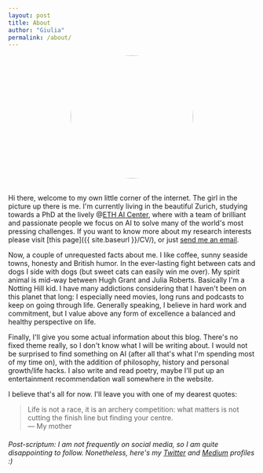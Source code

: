 ```yaml
---
layout: post
title: About
author: "Giulia"
permalink: /about/
---
```

<head>
<!-- Global site tag (gtag.js) - Google Analytics -->
<script async src="https://www.googletagmanager.com/gtag/js?id=UA-167322471-2"></script>
<script>
  window.dataLayer = window.dataLayer || [];
  function gtag(){dataLayer.push(arguments);}
  gtag('js', new Date());
  gtag('config', 'UA-167322471-2');
</script>
</head>

<div align="center">
<img src="{{site.baseurl}}/assets/images/me.jpg" width="250"  style="border-radius:50%"/>
</div>
<br>


Hi there, welcome to my own little corner of the internet. The girl in the picture up there is me. I'm currently living in the beautiful Zurich, studying towards a PhD at the lively @[ETH AI Center](https://ai.ethz.ch), where with a team of brilliant and passionate people we focus on AI to solve many of the world's most pressing challenges. If you want to know more about my research interests please visit [this page]({{ site.baseurl }}/CV/), or just [send me an email](mailto:lanzillotta.stud@gmail.com).


Now, a couple of unrequested facts about me. I like coffee, sunny seaside towns, honesty and British humor. In the ever-lasting fight between cats and dogs I side with dogs (but sweet cats can easily win me over). My spirit animal is mid-way between Hugh Grant and Julia Roberts. Basically I'm a Notting Hill kid. I have many addictions considering that I haven't been on this planet that long: I especially need movies, long runs and podcasts to keep on going through life. Generally speaking, I believe in hard work and commitment, but I value above any form of excellence a balanced and healthy perspective on life.  

Finally, I'll give you some actual information about this blog. There's no fixed theme really, so I don't know what I will be writing about. I would not be surprised to find something on AI (after all that's what I'm spending most of my time on), with the addition of philosophy, history and personal growth/life hacks. I also write and read poetry, maybe I'll put up an entertainment recommendation wall somewhere in the website. 

I believe that's all for now. I'll leave you with one of my dearest quotes:
> Life is not a race, it is an archery competition: what matters is not cutting the finish line but finding your centre. <br>
&mdash; My mother



###### Post-scriptum: I am not frequently on social media, so I am quite disappointing to follow. Nonetheless, here's my [Twitter](https://twitter.com/JuliaLanzi) and [Medium](https://medium.com/@lanzillottagiulia97) profiles :)
